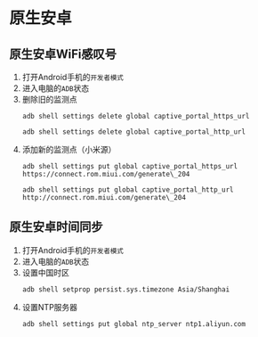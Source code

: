 # 原生安卓

## 原生安卓WiFi感叹号

1. 打开Android手机的```开发者模式```
2. 进入电脑的```ADB```状态
3. 删除旧的监测点
   ```
   adb shell settings delete global captive_portal_https_url
   ```
   ```
   adb shell settings delete global captive_portal_http_url
   ```
4. 添加新的监测点（小米源）
   ```
   adb shell settings put global captive_portal_https_url https://connect.rom.miui.com/generate\_204
   ```
   ```
   adb shell settings put global captive_portal_http_url http://connect.rom.miui.com/generate\_204
   ```

## 原生安卓时间同步

1. 打开Android手机的```开发者模式```
2. 进入电脑的```ADB```状态
3. 设置中国时区
   ```
   adb shell setprop persist.sys.timezone Asia/Shanghai
   ```
4. 设置NTP服务器
   ```
   adb shell settings put global ntp_server ntp1.aliyun.com
   ```
